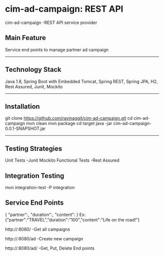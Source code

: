 cim-ad-campaign: REST API
===========================
cim-ad-campaign -REST API service provider
## Main Feature
Service end points to manage partner ad campaign

---
## Technology Stack
Java 1.8, Spring Boot with Embedded Tomcat, Spring REST, Spring JPA, H2, Rest Assured, Junit, Mockito

---
## Installation
git clone https://github.com/ravinaggit/cim-ad-campaign.git
cd cim-ad-campaign
mvn clean
mvn package
cd target
java -jar cim-ad-campaign-0.0.1-SNAPSHOT.jar

---
## Testing Strategies
Unit Tests -Junit Mockito
Functional Tests -Rest Assured

## Integration Testing
mvn integration-test -P integration

## Service End Points
{
	"partner":<Unique String>,
	"duration":<Seconds>,
	"content":<Content String>
}
Ex: {"partner":"TRAVEL","duration":"100","content":"Life on the road!"}

http://<host>:8080/ -Get all campaigns

http://<host>:8080/ad -Create new campaign

http://<host>:8080/ad/<partnerId> -Get, Put, Delete End points


